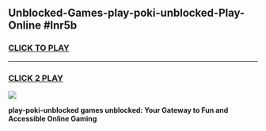 
## Unblocked-Games-play-poki-unblocked-Play-Online #lnr5b
<h3>
<a href="https://news.freeplayer.one?title=play-poki-unblocked&ref=3">CLICK TO PLAY</a></h3>
<hr>

<h3>
<a href="https://news.freeplayer.one?title=play-poki-unblocked&ref=3">CLICK 2 PLAY</a>
  
</h3>

<a href="https://news.freeplayer.one?title=play-poki-unblocked&ref=3"><img src="https://clearcache.store/games.png"></a>


**play-poki-unblocked games unblocked: Your Gateway to Fun and Accessible Online Gaming**
